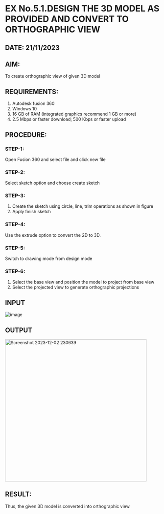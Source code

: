 # EX No.5.1.DESIGN THE 3D MODEL AS PROVIDED AND CONVERT TO ORTHOGRAPHIC VIEW
## DATE: 21/11/2023

## AIM: 
To create orthographic view of given 3D model

## REQUIREMENTS: 
1. Autodesk fusion 360
2. Windows 10
3. 16 GB of RAM (integrated graphics recommend 1 GB or more)
4. 2.5 Mbps or faster download; 500 Kbps or faster upload 

## PROCEDURE:

### STEP-1:
Open Fusion 360 and select file and click new file

### STEP-2:
Select sketch option and choose create sketch

### STEP-3: 
1. Create the sketch using circle, line, trim operations as shown in figure
2. Apply finish sketch 

### STEP-4:
 Use the extrude option to convert the 2D to 3D.

### STEP-5:
Switch to drawing mode from design mode 
          
### STEP-6:
1. Select the base view and position the model to project from base view 
2. Select the projected view to generate orthographic projections

## INPUT
![image](https://user-images.githubusercontent.com/113594316/199408705-ed302b2a-90c3-41c0-9cc4-791a93366e2a.png)

## OUTPUT

<img width="462" alt="Screenshot 2023-12-02 230639" src="https://github.com/23005036/EX-No.5.1.-DESIGN-THE-3D-MODEL-AS-PROVIDED-AND-CONVERT-TO-ORTHOGRAPHIC-VIEW/assets/140035214/eccd5e14-cf89-4643-a5df-d42a0e1b9443">


## RESULT:
Thus, the given 3D model is converted into orthographic view.


